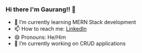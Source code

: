 ### Hi there I'm Gaurang!! 👋

- 🌱 I’m currently learning MERN Stack development
- 📫 How to reach me: [LinkedIn](https://www.linkedin.com/in/gaurangratnaparkhi/)
- 😄 Pronouns: He/Him
- 🔭 I’m currently working on CRUD applications



<!--
**gnaaruag/gnaaruag** is a ✨ _special_ ✨ repository because its `README.md` (this file) appears on your GitHub profile.

Here are some ideas to get you started:
--!>
